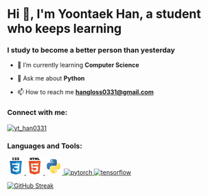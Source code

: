 <h1 align="left">Hi 👋, I'm Yoontaek Han, a student who keeps learning</h1>
<h3 align="left">I study to become a better person than yesterday</h3>

- 🌱 I’m currently learning **Computer Science**

- 💬 Ask me about **Python**

- 📫 How to reach me **hangloss0331@gmail.com**

<h3 align="left">Connect with me:</h3>
<p align="left">
<a href="https://instagram.com/yt_han0331" target="blank"><img align="center" src="https://raw.githubusercontent.com/rahuldkjain/github-profile-readme-generator/master/src/images/icons/Social/instagram.svg" alt="yt_han0331" height="30" width="40" /></a>
</p>

<h3 align="left">Languages and Tools:</h3>
<p align="left"> 
<a href="https://www.w3schools.com/css/" target="_blank" rel="noreferrer"> <img src="https://raw.githubusercontent.com/devicons/devicon/master/icons/css3/css3-original-wordmark.svg" alt="css3" width="40" height="40"/> </a>
<a href="https://www.w3.org/html/" target="_blank" rel="noreferrer"> <img src="https://raw.githubusercontent.com/devicons/devicon/master/icons/html5/html5-original-wordmark.svg" alt="html5" width="40" height="40"/> </a> 
<a href="https://www.python.org" target="_blank" rel="noreferrer"> <img src="https://raw.githubusercontent.com/devicons/devicon/master/icons/python/python-original.svg" alt="python" width="40" height="40"/> </a>
<a href="https://pytorch.org/" target="_blank" rel="noreferrer"> <img src="https://www.vectorlogo.zone/logos/pytorch/pytorch-icon.svg" alt="pytorch" width="40" height="40"/> </a> <a href="https://www.tensorflow.org" target="_blank" rel="noreferrer"> <img src="https://www.vectorlogo.zone/logos/tensorflow/tensorflow-icon.svg" alt="tensorflow" width="40" height="40"/> </a> 
</p>

<p align="left">
<a href="https://git.io/streak-stats"> <img src="https://streak-stats.demolab.com?user=HanGloss&theme=dark&locale=ko&date_format=%5BY.%5Dn.j" alt="GitHub Streak" /> </a>
</p>

